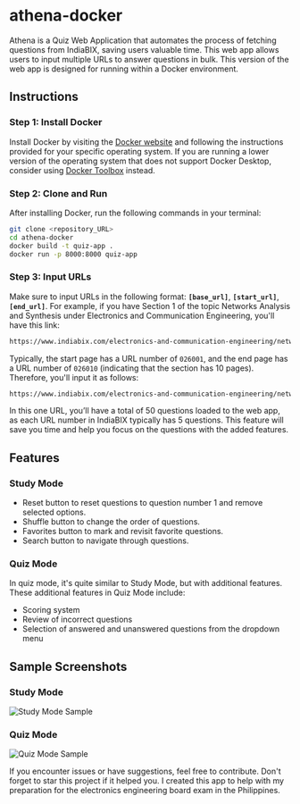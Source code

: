 # athena-docker

Athena is a Quiz Web Application that automates the process of fetching questions from IndiaBIX, saving users valuable time. This web app allows users to input multiple URLs to answer questions in bulk. This version of the web app is designed for running within a Docker environment.

## Instructions

### Step 1: Install Docker

Install Docker by visiting the [Docker website](https://www.docker.com/get-docker/) and following the instructions provided for your specific operating system. If you are running a lower version of the operating system that does not support Docker Desktop, consider using [Docker Toolbox](https://docs.docker.com/toolbox/toolbox_install/) instead.

### Step 2: Clone and Run

After installing Docker, run the following commands in your terminal:

```bash
git clone <repository_URL>
cd athena-docker
docker build -t quiz-app .
docker run -p 8000:8000 quiz-app
```

### Step 3: Input URLs

Make sure to input URLs in the following format: **`[base_url]`**, **`[start_url]`**, **`[end_url]`**. For example, if you have Section 1 of the topic Networks Analysis and Synthesis under Electronics and Communication Engineering, you'll have this link:

```bash
https://www.indiabix.com/electronics-and-communication-engineering/networks-analysis-and-synthesis/026001
```

Typically, the start page has a URL number of `026001`, and the end page has a URL number of `026010` (indicating that the section has 10 pages). Therefore, you'll input it as follows:

```bash
https://www.indiabix.com/electronics-and-communication-engineering/networks-analysis-and-synthesis/, 026001, 026010
```

In this one URL, you’ll have a total of 50 questions loaded to the web app, as each URL number in IndiaBIX typically has 5 questions. This feature will save you time and help you focus on the questions with the added features.

## Features

### Study Mode

- Reset button to reset questions to question number 1 and remove selected options.
- Shuffle button to change the order of questions.
- Favorites button to mark and revisit favorite questions.
- Search button to navigate through questions.

### Quiz Mode

In quiz mode, it's quite similar to Study Mode, but with additional features. These additional features in Quiz Mode include:

- Scoring system
- Review of incorrect questions
- Selection of answered and unanswered questions from the dropdown menu

## Sample Screenshots

### Study Mode

![Study Mode Sample](relative/path/to/study_mode_img.jpg?raw=true "Study Mode Sample")

### Quiz Mode

![Quiz Mode Sample](relative/path/to/quiz_mode_img.jpg?raw=true "Quiz Mode Sample")

If you encounter issues or have suggestions, feel free to contribute. Don't forget to star this project if it helped you. I created this app to help with my preparation for the electronics engineering board exam in the Philippines.
